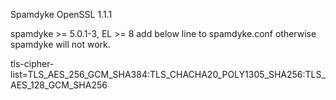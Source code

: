 Spamdyke OpenSSL 1.1.1

spamdyke >= 5.0.1-3, EL >= 8 add below line to spamdyke.conf otherwise spamdyke will not work.

   tls-cipher-list=TLS_AES_256_GCM_SHA384:TLS_CHACHA20_POLY1305_SHA256:TLS_AES_128_GCM_SHA256

